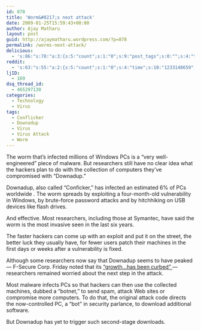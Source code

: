 ```yaml
---
id: 878
title: 'Worm&#8217;s next attack'
date: 2009-01-25T15:59:43+00:00
author: Ajay Matharu
layout: post
guid: http://ajaymatharu.wordpress.com/?p=878
permalink: /worms-next-attack/
delicious:
  - 's:86:"s:78:"a:3:{s:5:"count";s:1:"0";s:9:"post_tags";s:0:"";s:4:"time";s:10:"1233148659";}";";'
reddit:
  - 's:63:"s:55:"a:2:{s:5:"count";s:1:"0";s:4:"time";s:10:"1233148659";}";";'
ljID:
  - 169
dsq_thread_id:
  - 465297130
categories:
  - Technology
  - Virus
tags:
  - Conflicker
  - Downadup
  - Virus
  - Virus Attack
  - Worm
---
```

The worm that&#8217;s infected millions of Windows PCs is a &#8220;very well-engineered&#8221; piece of malware. But researchers still have no clear idea what the hackers plan to do with the collection of computers they&#8217;ve compromised with &#8220;Downadup.&#8221;

Downadup, also called &#8220;Conficker,&#8221; has infected an estimated 6% of PCs worldwide . The worm spreads by exploiting a four-month-old vulnerability in Windows, by brute-force password attacks and by hitchhiking on USB devices like flash drives.

And effective. Most researchers, including those at Symantec, have said the worm is the most invasive seen in the last six years.

The faster hackers can come up with an exploit and put it on the street, the better luck they usually have, for fewer users patch their machines in the first days or weeks after a vulnerability is fixed.

Although some researchers now say that Downadup seems to have peaked &#8212; F-Secure Corp. Friday noted that its  <a href="http://www.f-secure.com/weblog/archives/00001589.html" target="_blank">&#8220;growth&#8230;has been curbed&#8221; </a> &#8212; researchers remained worried about the next step in the attack.

Most malware infects PCs so that hackers can then use the collected machines, dubbed a &#8220;botnet,&#8221; to send spam, attack Web sites or compromise more computers. To do that, the original attack code directs the now-controlled PC, a &#8220;bot&#8221; in security parlance, to download additional software.

But Downadup has yet to trigger such second-stage downloads.